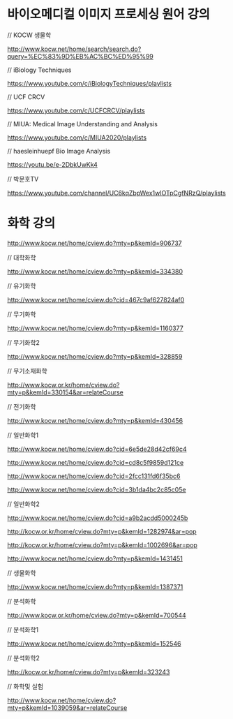 # 바이오메디컬 이미지 프로세싱 원어 강의

// KOCW 생물학

http://www.kocw.net/home/search/search.do?query=%EC%83%9D%EB%AC%BC%ED%95%99

// iBiology Techniques

https://www.youtube.com/c/iBiologyTechniques/playlists

// UCF CRCV

https://www.youtube.com/c/UCFCRCV/playlists

// MIUA: Medical Image Understanding and Analysis

https://www.youtube.com/c/MIUA2020/playlists

// haesleinhuepf Bio Image Analysis

https://youtu.be/e-2DbkUwKk4

// 박문호TV

https://www.youtube.com/channel/UC6kqZbpWex1wIOTpCgfNRzQ/playlists

# 화학 강의

http://www.kocw.net/home/cview.do?mty=p&kemId=906737

// 대학화학

http://www.kocw.net/home/cview.do?mty=p&kemId=334380

// 유기화학

http://www.kocw.net/home/cview.do?cid=467c9af627824af0

// 무기화학

http://www.kocw.net/home/cview.do?mty=p&kemId=1160377

// 무기화학2

http://www.kocw.net/home/cview.do?mty=p&kemId=328859

// 무기소재화학

http://www.kocw.or.kr/home/cview.do?mty=p&kemId=330154&ar=relateCourse

// 전기화학

http://www.kocw.net/home/cview.do?mty=p&kemId=430456

// 일반화학1

http://www.kocw.net/home/cview.do?cid=6e5de28d42cf69c4

http://www.kocw.net/home/cview.do?cid=cd8c5f9859d121ce

http://www.kocw.net/home/cview.do?cid=2fcc131fd6f35bc6

http://www.kocw.net/home/cview.do?cid=3b1da4bc2c85c05e

// 일반화학2

http://www.kocw.net/home/cview.do?cid=a9b2acdd5000245b

http://kocw.or.kr/home/cview.do?mty=p&kemId=1282974&ar=pop

http://kocw.or.kr/home/cview.do?mty=p&kemId=1002696&ar=pop

http://www.kocw.net/home/cview.do?mty=p&kemId=1431451

// 생물화학

http://www.kocw.net/home/cview.do?mty=p&kemId=1387371

// 분석화학

http://www.kocw.or.kr/home/cview.do?mty=p&kemId=700544

// 분석화학1

http://www.kocw.net/home/cview.do?mty=p&kemId=152546

// 분석화학2

http://kocw.or.kr/home/cview.do?mty=p&kemId=323243

// 화학및 실험

http://www.kocw.net/home/cview.do?mty=p&kemId=1039059&ar=relateCourse


